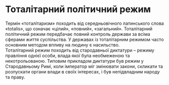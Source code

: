# Тоталітарний політичний режим

Термін «тоталітаризм» походить від середньовічного латинського слова «totalis», що
означає «цілий», «повний», «загальний». Тоталітарний політичний режим передбачає
повний контроль держави за всіма сферами життя суспільства. У державах із тоталітарним
режимом часто основним методом впливу на людину є насильство.       
Тоталітарний режим походить від стародавньої диктатури – режиму правління однієї
особи, влада якої була необмеженою та некотрольованою. Типовим прикладом диктатури
був режим у Стародавньому Римі, коли імператор міг змінювати закони, скликати та
розпускати органи влади в своїх інтересах, і був непідвладним народу та праву.       

